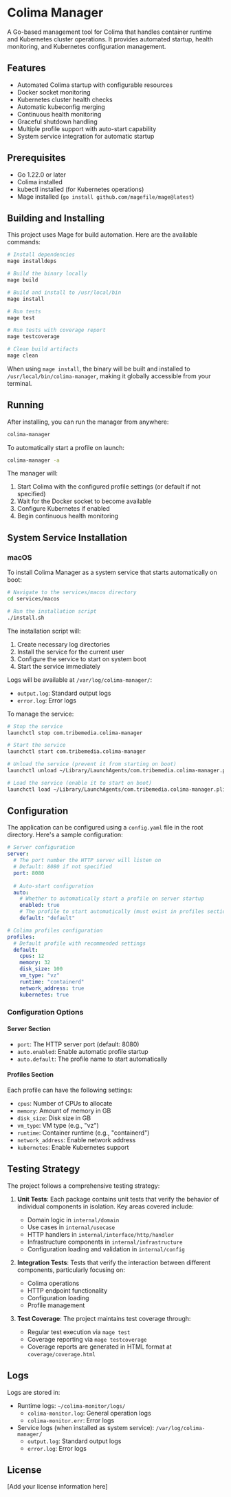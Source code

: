 # Colima Manager

A Go-based management tool for Colima that handles container runtime and Kubernetes cluster operations. It provides automated startup, health monitoring, and Kubernetes configuration management.

## Features

- Automated Colima startup with configurable resources
- Docker socket monitoring
- Kubernetes cluster health checks
- Automatic kubeconfig merging
- Continuous health monitoring
- Graceful shutdown handling
- Multiple profile support with auto-start capability
- System service integration for automatic startup

## Prerequisites

- Go 1.22.0 or later
- Colima installed
- kubectl installed (for Kubernetes operations)
- Mage installed (`go install github.com/magefile/mage@latest`)

## Building and Installing

This project uses Mage for build automation. Here are the available commands:

```bash
# Install dependencies
mage installdeps

# Build the binary locally
mage build

# Build and install to /usr/local/bin
mage install

# Run tests
mage test

# Run tests with coverage report
mage testcoverage

# Clean build artifacts
mage clean
```

When using `mage install`, the binary will be built and installed to `/usr/local/bin/colima-manager`, making it globally accessible from your terminal.

## Running

After installing, you can run the manager from anywhere:

```bash
colima-manager
```

To automatically start a profile on launch:
```bash
colima-manager -a
```

The manager will:
1. Start Colima with the configured profile settings (or default if not specified)
2. Wait for the Docker socket to become available
3. Configure Kubernetes if enabled
4. Begin continuous health monitoring

## System Service Installation

### macOS

To install Colima Manager as a system service that starts automatically on boot:

```bash
# Navigate to the services/macos directory
cd services/macos

# Run the installation script
./install.sh
```

The installation script will:
1. Create necessary log directories
2. Install the service for the current user
3. Configure the service to start on system boot
4. Start the service immediately

Logs will be available at `/var/log/colima-manager/`:
- `output.log`: Standard output logs
- `error.log`: Error logs

To manage the service:
```bash
# Stop the service
launchctl stop com.tribemedia.colima-manager

# Start the service
launchctl start com.tribemedia.colima-manager

# Unload the service (prevent it from starting on boot)
launchctl unload ~/Library/LaunchAgents/com.tribemedia.colima-manager.plist

# Load the service (enable it to start on boot)
launchctl load ~/Library/LaunchAgents/com.tribemedia.colima-manager.plist
```

## Configuration

The application can be configured using a `config.yaml` file in the root directory. Here's a sample configuration:

```yaml
# Server configuration
server:
  # The port number the HTTP server will listen on
  # Default: 8080 if not specified
  port: 8080
  
  # Auto-start configuration
  auto:
    # Whether to automatically start a profile on server startup
    enabled: true
    # The profile to start automatically (must exist in profiles section)
    default: "default"

# Colima profiles configuration
profiles:
  # Default profile with recommended settings
  default:
    cpus: 12
    memory: 32
    disk_size: 100
    vm_type: "vz"
    runtime: "containerd"
    network_address: true
    kubernetes: true
```

### Configuration Options

#### Server Section
- `port`: The HTTP server port (default: 8080)
- `auto.enabled`: Enable automatic profile startup
- `auto.default`: The profile name to start automatically

#### Profiles Section
Each profile can have the following settings:
- `cpus`: Number of CPUs to allocate
- `memory`: Amount of memory in GB
- `disk_size`: Disk size in GB
- `vm_type`: VM type (e.g., "vz")
- `runtime`: Container runtime (e.g., "containerd")
- `network_address`: Enable network address
- `kubernetes`: Enable Kubernetes support

## Testing Strategy

The project follows a comprehensive testing strategy:

1. **Unit Tests**: Each package contains unit tests that verify the behavior of individual components in isolation. Key areas covered include:
   - Domain logic in `internal/domain`
   - Use cases in `internal/usecase`
   - HTTP handlers in `internal/interface/http/handler`
   - Infrastructure components in `internal/infrastructure`
   - Configuration loading and validation in `internal/config`

2. **Integration Tests**: Tests that verify the interaction between different components, particularly focusing on:
   - Colima operations
   - HTTP endpoint functionality
   - Configuration loading
   - Profile management

3. **Test Coverage**: The project maintains test coverage through:
   - Regular test execution via `mage test`
   - Coverage reporting via `mage testcoverage`
   - Coverage reports are generated in HTML format at `coverage/coverage.html`

## Logs

Logs are stored in:
- Runtime logs: `~/colima-monitor/logs/`
  - `colima-monitor.log`: General operation logs
  - `colima-monitor.err`: Error logs
- Service logs (when installed as system service): `/var/log/colima-manager/`
  - `output.log`: Standard output logs
  - `error.log`: Error logs

## License

[Add your license information here]
